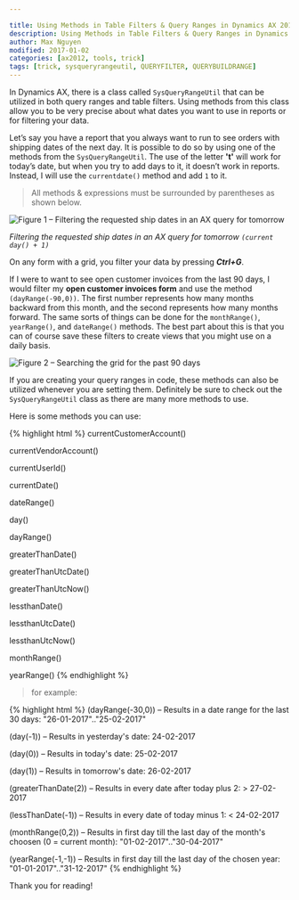```yaml
---

title: Using Methods in Table Filters & Query Ranges in Dynamics AX 2012
description: Using Methods in Table Filters & Query Ranges in Dynamics AX 2012
author: Max Nguyen
modified: 2017-01-02
categories: [ax2012, tools, trick]
tags: [trick, sysqueryrangeutil, QUERYFILTER, QUERYBUILDRANGE]
---
```


In Dynamics AX, there is a class called `SysQueryRangeUtil` that can be utilized in both query ranges and table filters. Using methods from this class allow you to be very precise about what dates you want to use in reports or for filtering your data.

Let’s say you have a report that you always want to run to see orders with shipping dates of the next day. It is possible to do so by using one of the methods from the `SysQueryRangeUtil`. The use of the letter **'t'** will work for today’s date, but when you try to add days to it, it doesn’t work in reports. Instead, I will use the `currentdate()` method and add `1` to it.

> All methods & expressions must be surrounded by parentheses as shown below.

![Figure 1 – Filtering the requested ship dates in an AX query for tomorrow](https://dynamics365.github.io/assets/Using-Methods-in-Table-Filters-Query-Ranges-in-Dynamics-AX-2012.jpg)

*Filtering the requested ship dates in an AX query for tomorrow `(current day() + 1)`*

On any form with a grid, you filter your data by pressing **_Ctrl+G_**. 

If I were to want to see open customer invoices from the last 90 days, I would filter my **open customer invoices form** and use the method `(dayRange(-90,0))`. The first number represents how many months backward from this month, and the second represents how many months forward. The same sorts of things can be done for the `monthRange()`, `yearRange()`, and `dateRange()` methods. The best part about this is that you can of course save these filters to create views that you might use on a daily basis.

![Figure 2 – Searching the grid for the past 90 days](https://dynamics365.github.io/assets/Using-Methods-in-Table-Filters-Query-Ranges-in-Dynamics-AX-2012-2.jpg)

If you are creating your query ranges in code, these methods can also be utilized whenever you are setting them. Definitely be sure to check out the `SysQueryRangeUtil` class as there are many more methods to use.

Here is some methods you can use:

{% highlight html %}
currentCustomerAccount()

currentVendorAccount()

currentUserId()

currentDate()

dateRange()

day()

dayRange()

greaterThanDate()

greaterThanUtcDate()

greaterThanUtcNow()

lessthanDate()

lessthanUtcDate()

lessthanUtcNow()

monthRange()

yearRange()
{% endhighlight %}

> for example:

{% highlight html %}
(dayRange(-30,0)) – Results in a date range for the last 30 days: "26-01-2017".."25-02-2017"

(day(-1)) – Results in yesterday's date: 24-02-2017

(day(0)) – Results in today's date: 25-02-2017

(day(1)) – Results in tomorrow's date: 26-02-2017

(greaterThanDate(2)) – Results in every date after today plus 2: > 27-02-2017

(lessThanDate(-1)) – Results in every date of today minus 1: < 24-02-2017

(monthRange(0,2)) – Results in first day till the last day of the month's choosen (0 = current month): "01-02-2017".."30-04-2017"

(yearRange(-1,-1)) – Results in first day till the last day of the chosen year: "01-01-2017".."31-12-2017"
{% endhighlight %}

Thank you for reading!

